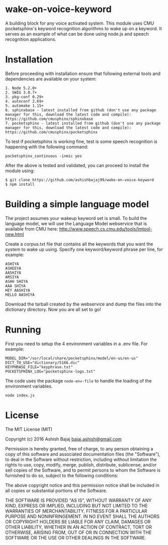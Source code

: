 # wake-on-voice-keyword
A building block for any voice activated system. This module uses CMU pocketsphinx's keyword recognition algorithms to wake up on a keyword. It serves as an example of what can be done using node.js and speech recognition applications.


Installation
============
Before proceeding with installation ensure that following external tools and dependencies are available on your system:

```
1. Node 5.2.0+
2. SWIG 3.0.7+
3. pkg-conf 0.29+
4. autoconf 2.69+
5. automake 1.15+
6. sphinxbase - latest installed from github (don't use any package manager for this, download the latest code and compile): https://github.com/cmusphinx/sphinxbase
7. pocketsphinx - latest installed from github (don't use any package manager for this, download the latest code and compile): https://github.com/cmusphinx/pocketsphinx
```

To test if pocketsphinx is working fine, test is some speech recognition is happening with the following command:
```
pocketsphinx_continuous -inmic yes
```

After the above is tested and validated, you can proceed to install the module using:

```
$ git clone https://github.com/ashishbajaj99/wake-on-voice-keyword
$ npm install
```

Building a simple language model
============
The project assumes your wakeup keyword set is small. To build the language model, we will use the Language Model webservice that is available from CMU here: http://www.speech.cs.cmu.edu/tools/lmtool-new.html

Create a corpus.txt file that contains all the keywords that you want the system to wake up using. Specify one keyword/keyword phrase per line, for example:

```
ASHIYA
ASHEEYA
AASHIYA
ARSIYA
ASHH SHIYA
AAA SHIYA
HEY AASHIYA
HELLO AASHIYA
```
Download the tarball created by the webservice and dump the files into the dictionary directory. Now you are all set to go!


Running
============
First you need to setup the 4 environment variables in a .env file. For example:

```
MODEL_DIR="/usr/local/share/pocketsphinx/model/en-us/en-us"
DICT_TO_USE="dictionary/5166.dic"
KEYPHRASE_FILE="keyphrase.txt"
POCKETSPHINX_LOG="pocketsphinx-logs.txt"
```
The code uses the package ```node-env-file``` to handle the loading of the environment variables.

```
node index.js    
```

License
==========
The MIT License (MIT)

Copyright (c) 2016 Ashish Bajaj bajaj.ashish@gmail.com

Permission is hereby granted, free of charge, to any person obtaining a copy of this software and associated documentation files (the "Software"), to deal in the Software without restriction, including without limitation the rights to use, copy, modify, merge, publish, distribute, sublicense, and/or sell copies of the Software, and to permit persons to whom the Software is furnished to do so, subject to the following conditions:

The above copyright notice and this permission notice shall be included in all copies or substantial portions of the Software.

THE SOFTWARE IS PROVIDED "AS IS", WITHOUT WARRANTY OF ANY KIND, EXPRESS OR IMPLIED, INCLUDING BUT NOT LIMITED TO THE WARRANTIES OF MERCHANTABILITY, FITNESS FOR A PARTICULAR PURPOSE AND NONINFRINGEMENT. IN NO EVENT SHALL THE AUTHORS OR COPYRIGHT HOLDERS BE LIABLE FOR ANY CLAIM, DAMAGES OR OTHER LIABILITY, WHETHER IN AN ACTION OF CONTRACT, TORT OR OTHERWISE, ARISING FROM, OUT OF OR IN CONNECTION WITH THE SOFTWARE OR THE USE OR OTHER DEALINGS IN THE SOFTWARE.
